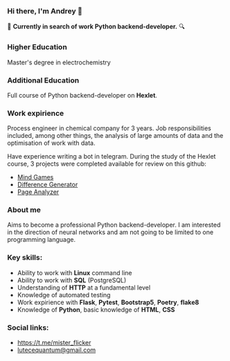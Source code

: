 ### Hi there, I'm Andrey 👋

🔎 **Currently in search of work Python backend-developer.** 🔍

### Higher Education
Master's degree in electrochemistry

### Additional Education
Full course of Python backend-developer on **Hexlet**.

### Work expirience
Process engineer in chemical company for 3 years. Job responsibilities included, among other things, the analysis of large amounts of data and the optimisation of work with data.

Have experience writing a bot in telegram.
During the study of the Hexlet course, 3 projects were completed available for review on this github:
- [Mind Games](https://github.com/MisterFlicker/python-project-49)
- [Difference Generator](https://github.com/MisterFlicker/python-project-50)
- [Page Analyzer](https://github.com/MisterFlicker/python-project-83)

### About me
Aims to become a professional Python backend-developer. I am interested in the direction of neural networks and am not going to be limited to one programming language.

### Key skills:
- Ability to work with **Linux** command line
- Ability to work with **SQL** (PostgreSQL)
- Understanding of **HTTP** at a fundamental level
- Knowledge of automated testing
- Work expirience with **Flask**, **Pytest**, **Bootstrap5**, **Poetry**, **flake8**
- Knowledge of **Python**, basic knowledge of **HTML**, **CSS**

### Social links:
- https://t.me/mister_flicker
- lutecequantum@gmail.com

<!--
**MisterFlicker/MisterFlicker** is a ✨ _special_ ✨ repository because its `README.md` (this file) appears on your GitHub profile.

Here are some ideas to get you started:

- 🔭 I’m currently working on ...
- 🌱 I’m currently learning ...
- 👯 I’m looking to collaborate on ...
- 🤔 I’m looking for help with ...
- 💬 Ask me about ...
- 📫 How to reach me: ...
- 😄 Pronouns: ...
- ⚡ Fun fact: ...
-->
